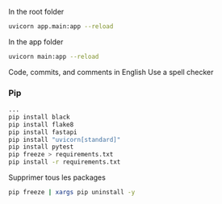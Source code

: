In the root folder

```bash
uvicorn app.main:app --reload
```

In the app folder

```bash
uvicorn main:app --reload
```

Code, commits, and comments in English
Use a spell checker

### Pip

```bash
...
pip install black
pip install flake8
pip install fastapi
pip install "uvicorn[standard]"
pip install pytest
pip freeze > requirements.txt
pip install -r requirements.txt

```

Supprimer tous les packages

```bash
pip freeze | xargs pip uninstall -y
```
